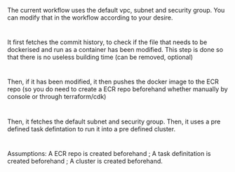 The current workflow uses the default vpc, subnet and security group. You can modify that in the workflow according to your desire.
#
It first fetches the commit history, to check if the file that needs to be dockerised and run as a container has been modified. This step is done so that there is no useless building time (can be removed, optional)
#
Then, if it has been modified, it then pushes the docker image to the ECR repo (so you do need to create a ECR repo beforehand whether manually by console or through terraform/cdk)
#
Then, it fetches the default subnet and security group. Then, it uses a pre defined task defintation to run it into a pre defined cluster.
#
Assumptions:
A ECR repo is created beforehand ;
A task definitation is created beforehand ;
A cluster is created beforehand.
